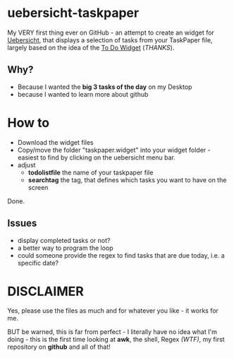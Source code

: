# uebersicht-taskpaper
My VERY first thing ever on GitHub - an attempt to create an widget for [Uebersicht](http://tracesof.net/uebersicht/), that displays a selection of tasks from your TaskPaper file, largely based on the idea of the [To Do Widget](https://github.com/felixhageloh/uebersicht-widgets/tree/master/to-do-list) (*THANKS*).


## Why?
- Because I wanted the **big 3 tasks of the day** on my Desktop
- because I wanted to learn more about github

# How to
- Download the widget files
- Copy/move the folder "taskpaper.widget" into your widget folder - easiest to find by clicking on the uebersicht menu bar.
- adjust
  - **todolistfile** the name of your taskpaper file
  - **searchtag** the tag, that defines which tasks you want to have on the screen

Done.

## Issues
- display completed tasks or not?
- a better way to program the loop
- could someone provide the regex to find tasks that are due today, i.e. a specific date?


# DISCLAIMER
Yes, please use the files as much and for whatever you like - it works for me.

BUT be warned, this is far from perfect - I literally have no idea what I'm doing - this is the first time looking at **awk**, the shell, Regex *(WTF)*, my first repository on **github** and all of that!

